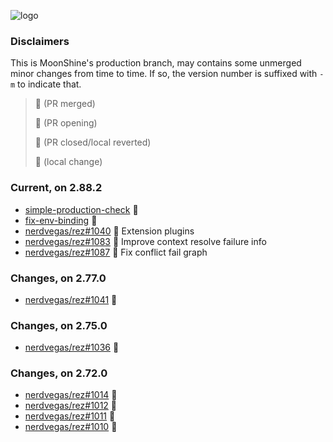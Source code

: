 

![logo](media/rez_banner_256.png)

### Disclaimers

This is MoonShine's production branch, may contains some unmerged minor changes from time to time. If so, the version number is suffixed with `-m` to indicate that.

> :grapes: (PR merged)
> 
> :pear: (PR opening)
> 
> :tomato: (PR closed/local reverted)
> 
> :banana: (local change)

### Current, on 2.88.2

* [simple-production-check](https://github.com/davidlatwe/rez/tree/simple-production-check) :banana:
* [fix-env-binding](https://github.com/davidlatwe/rez/tree/fix-env-binding) :banana:
* [nerdvegas/rez#1040](https://github.com/nerdvegas/rez/pull/1040) :pear: Extension plugins
* [nerdvegas/rez#1083](https://github.com/nerdvegas/rez/pull/1083) :pear: Improve context resolve failure info
* [nerdvegas/rez#1087](https://github.com/nerdvegas/rez/pull/1087) :pear: Fix conflict fail graph


### Changes, on 2.77.0

* [nerdvegas/rez#1041](https://github.com/nerdvegas/rez/pull/1041) :grapes:


### Changes, on 2.75.0

* [nerdvegas/rez#1036](https://github.com/nerdvegas/rez/pull/1036) :grapes:


### Changes, on 2.72.0

* [nerdvegas/rez#1014](https://github.com/nerdvegas/rez/pull/1014) :grapes:
* [nerdvegas/rez#1012](https://github.com/nerdvegas/rez/pull/1012) :grapes:
* [nerdvegas/rez#1011](https://github.com/nerdvegas/rez/pull/1011) :grapes:
* [nerdvegas/rez#1010](https://github.com/nerdvegas/rez/pull/1010) :grapes:
